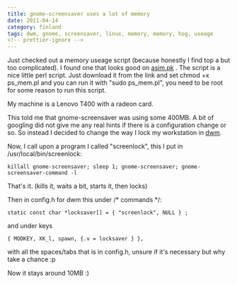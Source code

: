 ```yaml
---
title: gnome-screensaver uses a lot of memory
date: 2011-04-14
category: finland
tags: dwm, gnome, screensaver, linux, memory, memory, hog, useage
<!-- prettier-ignore -->
---
```


Just checked out a memory useage script (because honestly I find top a but too
complicated). I found one that looks good on
[asim.pk](http://www.asim.pk/2011/03/28/find-memory-consumed-by-currently-running-processes-on-linux/)
. The script is a nice little perl script. Just download it from the link and
set chmod +x ps_mem.pl and you can run it with "sudo ps_mem.pl", you need to be
root for some reason to run this script.

My machine is a Lenovo T400 with a radeon card.

This told me that gnome-screensaver was using some 400MB. A bit of googling did
not give me any real hints if there is a configuration change or so. So instead
I decided to change the way I lock my workstation in
[dwm](http://dwm.suckless.org "dwm").

Now, I call upon a program I called "screenlock", this I put in
/usr/local/bin/screenlock:

`killall gnome-screensaver; sleep 1; gnome-screensaver; gnome-screensaver-command -l`

That's it. (kills it, waits a bit, starts it, then locks)

Then in config.h for dwm this under /\* commands \*/:

`static const char *locksaver[] = { "screenlock", NULL } ;`

and under keys

`{ MODKEY, XK_l, spawn, {.v = locksaver } },`

with all the spaces/tabs that is in config.h, unsure if it's necessary but why
take a chance :p

Now it stays around 10MB :)
